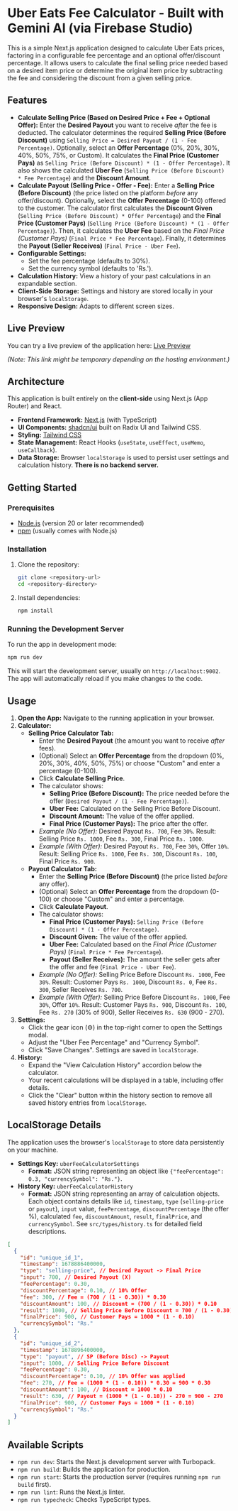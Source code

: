 
<!-- This application was initially generated by AI and may require further refinement. -->

# Uber Eats Fee Calculator - Built with Gemini AI (via Firebase Studio)

This is a simple Next.js application designed to calculate Uber Eats prices, factoring in a configurable fee percentage and an optional offer/discount percentage. It allows users to calculate the final selling price needed based on a desired item price or determine the original item price by subtracting the fee and considering the discount from a given selling price.

## Features

*   **Calculate Selling Price (Based on Desired Price + Fee + Optional Offer):** Enter the **Desired Payout** you want to receive *after* the fee is deducted. The calculator determines the required **Selling Price (Before Discount)** using `Selling Price = Desired Payout / (1 - Fee Percentage)`. Optionally, select an **Offer Percentage** (0%, 20%, 30%, 40%, 50%, 75%, or Custom). It calculates the **Final Price (Customer Pays)** as `Selling Price (Before Discount) * (1 - Offer Percentage)`. It also shows the calculated **Uber Fee** (`Selling Price (Before Discount) * Fee Percentage`) and the **Discount Amount**.
*   **Calculate Payout (Selling Price - Offer - Fee):** Enter a **Selling Price (Before Discount)** (the price listed on the platform *before* any offer/discount). Optionally, select the **Offer Percentage** (0-100) offered to the customer. The calculator first calculates the **Discount Given** (`Selling Price (Before Discount) * Offer Percentage`) and the **Final Price (Customer Pays)** (`Selling Price (Before Discount) * (1 - Offer Percentage)`). Then, it calculates the **Uber Fee** based on the *Final Price (Customer Pays)* (`Final Price * Fee Percentage`). Finally, it determines the **Payout (Seller Receives)** (`Final Price - Uber Fee`).
*   **Configurable Settings:**
    *   Set the fee percentage (defaults to 30%).
    *   Set the currency symbol (defaults to 'Rs.').
*   **Calculation History:** View a history of your past calculations in an expandable section.
*   **Client-Side Storage:** Settings and history are stored locally in your browser's `localStorage`.
*   **Responsive Design:** Adapts to different screen sizes.

## Live Preview

You can try a live preview of the application here: [Live Preview](https://9000-idx-studio-1746447866480.cluster-fdkw7vjj7bgguspe3fbbc25tra.cloudworkstations.dev)

*(Note: This link might be temporary depending on the hosting environment.)*

## Architecture

This application is built entirely on the **client-side** using Next.js (App Router) and React.

*   **Frontend Framework:** [Next.js](https://nextjs.org/) (with TypeScript)
*   **UI Components:** [shadcn/ui](https://ui.shadcn.com/) built on Radix UI and Tailwind CSS.
*   **Styling:** [Tailwind CSS](https://tailwindcss.com/)
*   **State Management:** React Hooks (`useState`, `useEffect`, `useMemo`, `useCallback`).
*   **Data Storage:** Browser `localStorage` is used to persist user settings and calculation history. **There is no backend server.**

## Getting Started

### Prerequisites

*   [Node.js](https://nodejs.org/) (version 20 or later recommended)
*   [npm](https://www.npmjs.com/) (usually comes with Node.js)

### Installation

1.  Clone the repository:
    ```bash
    git clone <repository-url>
    cd <repository-directory>
    ```
2.  Install dependencies:
    ```bash
    npm install
    ```

### Running the Development Server

To run the app in development mode:

```bash
npm run dev
```

This will start the development server, usually on `http://localhost:9002`. The app will automatically reload if you make changes to the code.

## Usage

1.  **Open the App:** Navigate to the running application in your browser.
2.  **Calculator:**
    *   **Selling Price Calculator Tab:**
        *   Enter the **Desired Payout** (the amount you want to receive *after* fees).
        *   (Optional) Select an **Offer Percentage** from the dropdown (0%, 20%, 30%, 40%, 50%, 75%) or choose "Custom" and enter a percentage (0-100).
        *   Click **Calculate Selling Price**.
        *   The calculator shows:
            *   **Selling Price (Before Discount):** The price needed before the offer (`Desired Payout / (1 - Fee Percentage)`).
            *   **Uber Fee:** Calculated on the Selling Price Before Discount.
            *   **Discount Amount:** The value of the offer applied.
            *   **Final Price (Customer Pays):** The price after the offer.
        *   *Example (No Offer):* Desired Payout `Rs. 700`, Fee `30%`. Result: Selling Price `Rs. 1000`, Fee `Rs. 300`, Final Price `Rs. 1000`.
        *   *Example (With Offer):* Desired Payout `Rs. 700`, Fee `30%`, Offer `10%`. Result: Selling Price `Rs. 1000`, Fee `Rs. 300`, Discount `Rs. 100`, Final Price `Rs. 900`.
    *   **Payout Calculator Tab:**
        *   Enter the **Selling Price (Before Discount)** (the price listed *before* any offer).
        *   (Optional) Select an **Offer Percentage** from the dropdown (0-100) or choose "Custom" and enter a percentage.
        *   Click **Calculate Payout**.
        *   The calculator shows:
            *   **Final Price (Customer Pays):** `Selling Price (Before Discount) * (1 - Offer Percentage)`.
            *   **Discount Given:** The value of the offer applied.
            *   **Uber Fee:** Calculated based on the *Final Price (Customer Pays)* (`Final Price * Fee Percentage`).
            *   **Payout (Seller Receives):** The amount the seller gets after the offer and fee (`Final Price - Uber Fee`).
        *   *Example (No Offer):* Selling Price Before Discount `Rs. 1000`, Fee `30%`. Result: Customer Pays `Rs. 1000`, Discount `Rs. 0`, Fee `Rs. 300`, Seller Receives `Rs. 700`.
        *   *Example (With Offer):* Selling Price Before Discount `Rs. 1000`, Fee `30%`, Offer `10%`. Result: Customer Pays `Rs. 900`, Discount `Rs. 100`, Fee `Rs. 270` (30% of 900), Seller Receives `Rs. 630` (900 - 270).
3.  **Settings:**
    *   Click the gear icon (⚙️) in the top-right corner to open the Settings modal.
    *   Adjust the "Uber Fee Percentage" and "Currency Symbol".
    *   Click "Save Changes". Settings are saved in `localStorage`.
4.  **History:**
    *   Expand the "View Calculation History" accordion below the calculator.
    *   Your recent calculations will be displayed in a table, including offer details.
    *   Click the "Clear" button within the history section to remove all saved history entries from `localStorage`.

## LocalStorage Details

The application uses the browser's `localStorage` to store data persistently on your machine.

*   **Settings Key:** `uberFeeCalculatorSettings`
    *   **Format:** JSON string representing an object like `{"feePercentage": 0.3, "currencySymbol": "Rs."}`.
*   **History Key:** `uberFeeCalculatorHistory`
    *   **Format:** JSON string representing an array of calculation objects. Each object contains details like `id`, `timestamp`, `type` (`selling-price` or `payout`), `input` value, `feePercentage`, `discountPercentage` (the offer %), calculated `fee`, `discountAmount`, `result`, `finalPrice`, and `currencySymbol`. See `src/types/history.ts` for detailed field descriptions.

```json
[
  {
    "id": "unique_id_1",
    "timestamp": 1678886400000,
    "type": "selling-price", // Desired Payout -> Final Price
    "input": 700, // Desired Payout (X)
    "feePercentage": 0.30,
    "discountPercentage": 0.10, // 10% Offer
    "fee": 300, // Fee = (700 / (1 - 0.30)) * 0.30
    "discountAmount": 100, // Discount = (700 / (1 - 0.30)) * 0.10
    "result": 1000, // Selling Price Before Discount = 700 / (1 - 0.30)
    "finalPrice": 900, // Customer Pays = 1000 * (1 - 0.10)
    "currencySymbol": "Rs."
  },
  {
    "id": "unique_id_2",
    "timestamp": 1678896400000,
    "type": "payout", // SP (Before Disc) -> Payout
    "input": 1000, // Selling Price Before Discount
    "feePercentage": 0.30,
    "discountPercentage": 0.10, // 10% Offer was applied
    "fee": 270, // Fee = (1000 * (1 - 0.10)) * 0.30 = 900 * 0.30
    "discountAmount": 100, // Discount = 1000 * 0.10
    "result": 630, // Payout = (1000 * (1 - 0.10)) - 270 = 900 - 270
    "finalPrice": 900, // Customer Pays = 1000 * (1 - 0.10)
    "currencySymbol": "Rs."
  }
]
```

## Available Scripts

*   `npm run dev`: Starts the Next.js development server with Turbopack.
*   `npm run build`: Builds the application for production.
*   `npm run start`: Starts the production server (requires running `npm run build` first).
*   `npm run lint`: Runs the Next.js linter.
*   `npm run typecheck`: Checks TypeScript types.
